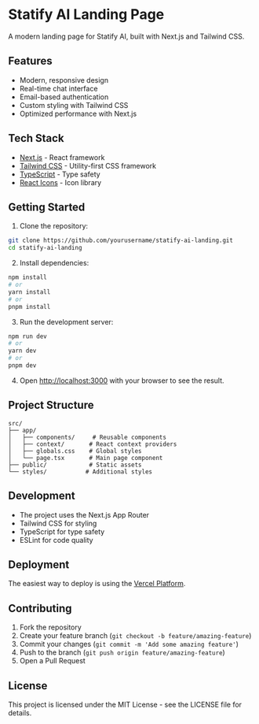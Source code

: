 # Statify AI Landing Page

A modern landing page for Statify AI, built with Next.js and Tailwind CSS.

## Features

- Modern, responsive design
- Real-time chat interface
- Email-based authentication
- Custom styling with Tailwind CSS
- Optimized performance with Next.js

## Tech Stack

- [Next.js](https://nextjs.org/) - React framework
- [Tailwind CSS](https://tailwindcss.com/) - Utility-first CSS framework
- [TypeScript](https://www.typescriptlang.org/) - Type safety
- [React Icons](https://react-icons.github.io/react-icons/) - Icon library

## Getting Started

1. Clone the repository:
```bash
git clone https://github.com/yourusername/statify-ai-landing.git
cd statify-ai-landing
```

2. Install dependencies:
```bash
npm install
# or
yarn install
# or
pnpm install
```

3. Run the development server:
```bash
npm run dev
# or
yarn dev
# or
pnpm dev
```

4. Open [http://localhost:3000](http://localhost:3000) with your browser to see the result.

## Project Structure

```
src/
├── app/
│   ├── components/     # Reusable components
│   ├── context/       # React context providers
│   ├── globals.css    # Global styles
│   └── page.tsx       # Main page component
├── public/            # Static assets
└── styles/           # Additional styles
```

## Development

- The project uses the Next.js App Router
- Tailwind CSS for styling
- TypeScript for type safety
- ESLint for code quality

## Deployment

The easiest way to deploy is using the [Vercel Platform](https://vercel.com/new?utm_medium=default-template&filter=next.js&utm_source=create-next-app&utm_campaign=create-next-app-readme).

## Contributing

1. Fork the repository
2. Create your feature branch (`git checkout -b feature/amazing-feature`)
3. Commit your changes (`git commit -m 'Add some amazing feature'`)
4. Push to the branch (`git push origin feature/amazing-feature`)
5. Open a Pull Request

## License

This project is licensed under the MIT License - see the LICENSE file for details.
